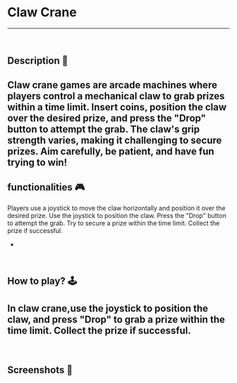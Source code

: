 # **Claw Crane** 

---

<br>

## **Description 📃**
Claw crane games are arcade machines where players control a mechanical claw to grab prizes within a time limit. Insert coins, position the claw over the desired prize, and press the "Drop" button to attempt the grab. The claw's grip strength varies, making it challenging to secure prizes. Aim carefully, be patient, and have fun trying to win!
- 

## **functionalities 🎮**
<!-- add functionalities over here -->
Players use a joystick to move the claw horizontally and position it over the desired prize. Use the joystick to position the claw. Press the "Drop" button to attempt the grab. Try to secure a prize within the time limit. Collect the prize if successful.

- 
<br>

## **How to play? 🕹️**
<!-- add the steps how to play games -->
In claw crane,use the joystick to position the claw, and press "Drop" to grab a prize within the time limit. Collect the prize if successful.
- 

<br>

## **Screenshots 📸**


<br>

